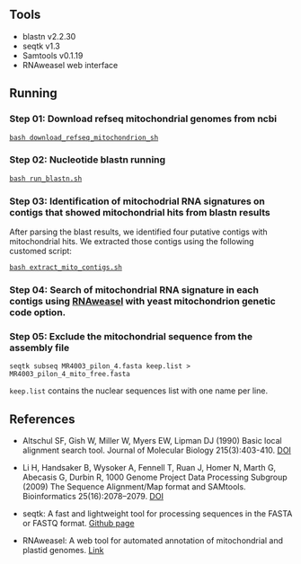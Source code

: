 ## Tools

* blastn v2.2.30
* seqtk v1.3
* Samtools v0.1.19
* RNAweasel web interface

## Running

### Step 01: Download refseq mitochondrial genomes from ncbi


[`bash download_refseq_mitochondrion_sh`](https://github.com/Yedomon/Genome_Assembly_Fusarium_oxysporum_f.sp._sesami/blob/master/04.Mitochondrial_genome_retrieving/download_refseq_mitochondrion_sh)




### Step 02: Nucleotide blastn running 


[`bash run_blastn.sh`](https://github.com/Yedomon/Genome_Assembly_Fusarium_oxysporum_f.sp._sesami/blob/master/04.Mitochondrial_genome_retrieving/run_blastn.sh)



### Step 03: Identification of mitochodrial RNA signatures on contigs that showed mitochondrial hits from blastn results

After parsing the blast results, we identified four putative contigs with mitochondrial hits. We extracted those contigs using the following customed script:



[`bash extract_mito_contigs.sh`](https://github.com/Yedomon/Genome_Assembly_Fusarium_oxysporum_f.sp._sesami/blob/master/04.Mitochondrial_genome_retrieving/extract_mitochondrial_contigs_best_hits.sh)



### Step 04: Search of mitochondrial RNA signature in each contigs using [RNAweasel](https://megasun.bch.umontreal.ca/cgi-bin/RNAweasel/RNAweaselInterface.pl) with yeast mitochondrion genetic code option.

### Step 05: Exclude the mitochondrial sequence from the assembly file

```
seqtk subseq MR4003_pilon_4.fasta keep.list > MR4003_pilon_4_mito_free.fasta

```

`keep.list` contains the nuclear sequences list with one name per line.



## References


* Altschul SF, Gish W, Miller W, Myers EW, Lipman DJ (1990) Basic local alignment search tool. Journal of Molecular Biology 215(3):403-410. [DOI](https://doi.org/10.1016/s0022-2836(05)80360-2)

* Li H, Handsaker B, Wysoker A, Fennell T, Ruan J, Homer N, Marth G, Abecasis G, Durbin R, 1000 Genome Project Data Processing Subgroup (2009) The Sequence Alignment/Map format and SAMtools. Bioinformatics 25(16):2078–2079. [DOI](https://doi.org/10.1093/bioinformatics/btp352)

* seqtk: A fast and lightweight tool for processing sequences in the FASTA or FASTQ format. [Github page](https://github.com/lh3/seqtk)

* RNAweasel: A web tool for automated annotation of mitochondrial and plastid genomes. [Link](https://megasun.bch.umontreal.ca/cgi-bin/RNAweasel/RNAweaselInterface.pl)





